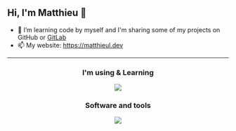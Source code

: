 ## Hi, I'm Matthieu 👋

- 🌱 I’m learning code by myself and I'm sharing some of my projects on GitHub or [GitLab](https://gitlab.com/MatthieuLeboeuf)
- 📫 My website: https://matthieul.dev

---

<h3 align="center">I'm using & Learning</h3>
<p align="center">
  <img src="https://skillicons.dev/icons?i=rust,golang,java,gradle,html,css,js,ts,nodejs,electron,php,py,mysql,c,cpp,arduino&perline=20" />
</p>

<h3 align="center">Software and tools</h3>
<p align="center">
  <img src="https://skillicons.dev/icons?i=linux,vscode,idea,git,github,gitlab,cloudflare,nginx,githubactions,jenkins" />
</p>